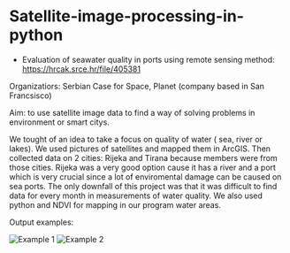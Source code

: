 # Satellite-image-processing-in-python

- Evaluation of seawater quality in ports using remote sensing method: https://hrcak.srce.hr/file/405381

Organizatiors: Serbian Case for Space, Planet (company based in San Francsisco)

Aim: to use satellite image data to find a way of solving problems in environment or smart citys.

We tought of an idea to take a focus on quality of water ( sea, river or lakes). We used pictures of satellites and mapped them in ArcGIS. Then collected data on 2 cities: Rijeka and Tirana because members were from those cities. Rijeka was a very good option cause it has a river and a port which is very crucial since a lot of enviromental damage can be caused on sea ports. The only downfall of this project was that it was difficult to find data for every month in measurements of water quality. We also used python and NDVI for mapping in our program water areas.

Output examples:

![Example 1](https://github.com/IvaMate/Satellite-image-processing-in-python/assets/55032190/2939266b-ccb0-4816-b392-9c57c29955e8)
![Example 2](https://github.com/IvaMate/Satellite-image-processing-in-python/assets/55032190/e57c3dec-11a1-4b14-84a0-c12db2d6c013)
